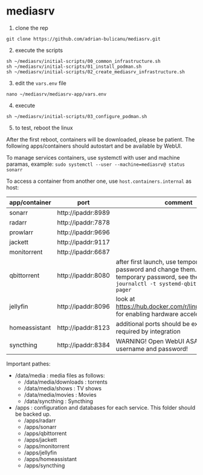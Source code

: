 # mediasrv

1. clone the rep
```
git clone https://github.com/adrian-bulicanu/mediasrv.git
```
2. execute the scripts
```
sh ~/mediasrv/initial-scripts/00_common_infrastructure.sh
sh ~/mediasrv/initial-scripts/01_install_podman.sh
sh ~/mediasrv/initial-scripts/02_create_mediasrv_infrastructure.sh
```
3. edit the ```vars.env``` file
```
nano ~/mediasrv/mediasrv-app/vars.env
```
4. execute
```
sh ~/mediasrv/initial-scripts/03_configure_podman.sh
```
5. to test, reboot the linux

After the first reboot, containers will be downloaded, please be patient. The following apps/containers should autostart and be available by WebUI.

To manage services containers, use systemctl with user and machine paramas, example:
```sudo systemctl --user --machine=mediasrv@ status sonarr```

To access a container from another one, use ```host.containers.internal``` as host:

|app/container| port               | comment |
| ----------- | ------------------ | ------- |
| sonarr      | http://ipaddr:8989 |         |
| radarr      | http://ipaddr:7878 |         |
| prowlarr    | http://ipaddr:9696 |         |
| jackett     | http://ipaddr:9117 |         |
| monitorrent | http://ipaddr:6687 |         |
| qbittorrent | http://ipaddr:8080 | after first launch, use temporary admin password and change them. To see the temporary password, see the logs: ```journalctl -t systemd-qbittorrent --no-pager``` |
| jellyfin    | http://ipaddr:8096 | look at https://hub.docker.com/r/linuxserver/jellyfin for enabling hardware acceleration |
|homeassistant| http://ipaddr:8123 | additional ports should be exposed, if required by integration |
|syncthing    | http://ipaddr:8384 | WARNING! Open WebUI ASAP and set an username and password! |

Important pathes:
* /data/media : media files as follows:
  * /data/media/downloads : torrents
  * /data/media/shows : TV shows
  * /data/media/movies : Movies
  * /data/syncthing : Syncthing
* /apps : configuration and databases for each service. This folder should be backed up.
  * /apps/radarr
  * /apps/sonarr
  * /apps/qbittorrent
  * /apps/jackett
  * /apps/monitorrent
  * /apps/jellyfin
  * /apps/homeassistant
  * /apps/syncthing
